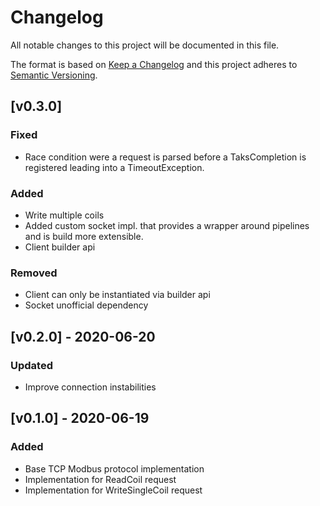 # Changelog
All notable changes to this project will be documented in this file.

The format is based on [Keep a Changelog](http://keepachangelog.com/en/1.0.0/)
and this project adheres to [Semantic Versioning](http://semver.org/spec/v2.0.0.html).

## [v0.3.0]
### Fixed
- Race condition were a request is parsed before a TaksCompletion is registered leading into a TimeoutException.

### Added
- Write multiple coils
- Added custom socket impl. that provides a wrapper around pipelines and is build more extensible.
- Client builder api

### Removed
- Client can only be instantiated via builder api
- Socket unofficial dependency

## [v0.2.0] - 2020-06-20
### Updated
- Improve connection instabilities

## [v0.1.0] - 2020-06-19
### Added
- Base TCP Modbus protocol implementation
- Implementation for ReadCoil request
- Implementation for WriteSingleCoil request

